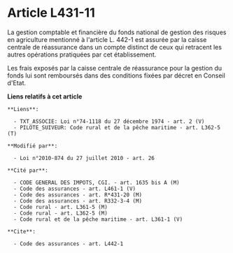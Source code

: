 # Article L431-11

La gestion comptable et financière du fonds national de gestion des risques en agriculture mentionné à l'article L. 442-1 est
assurée par la caisse centrale de réassurance dans un compte distinct de ceux qui retracent les autres opérations pratiquées
par cet établissement. 

Les frais exposés par la caisse centrale de réassurance pour la gestion du fonds lui sont remboursés dans des conditions
fixées par décret en Conseil d'Etat.

**Liens relatifs à cet article**

	**Liens**:

	  - TXT_ASSOCIE: Loi n°74-1118 du 27 décembre 1974 - art. 2 (V)
	  - PILOTE_SUIVEUR: Code rural et de la pêche maritime - art. L362-5 (T)

	**Modifié par**:

	  - Loi n°2010-874 du 27 juillet 2010 - art. 26

	**Cité par**:

	  - CODE GENERAL DES IMPOTS, CGI. - art. 1635 bis A (M)
	  - Code des assurances - art. L461-1 (V)
	  - Code des assurances - art. R*431-20 (M)
	  - Code des assurances - art. R332-3-4 (M)
	  - Code rural - art. L361-5 (M)
	  - Code rural - art. L362-5 (M)
	  - Code rural et de la pêche maritime - art. L361-1 (V)

	**Cite**:

	  - Code des assurances - art. L442-1
